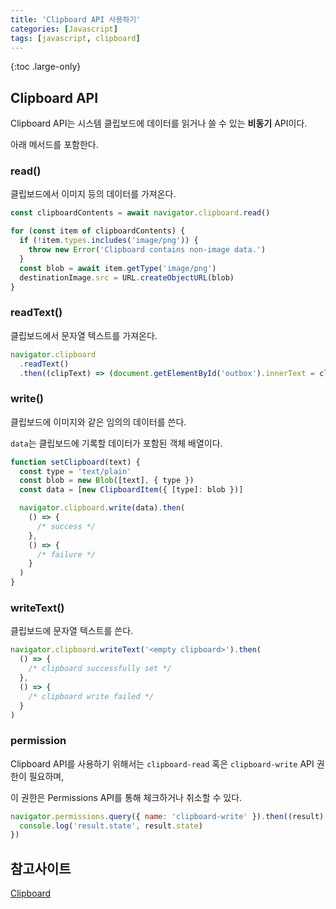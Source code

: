 ```yaml
---
title: 'Clipboard API 사용하기'
categories: [Javascript]
tags: [javascript, clipboard]
---
```


{:toc .large-only}

## Clipboard API

Clipboard API는 시스템 클립보드에 데이터를 읽거나 쓸 수 있는 **비동기** API이다.

아래 메서드를 포함한다.

### read()

클립보드에서 이미지 등의 데이터를 가져온다.

```js
const clipboardContents = await navigator.clipboard.read()

for (const item of clipboardContents) {
  if (!item.types.includes('image/png')) {
    throw new Error('Clipboard contains non-image data.')
  }
  const blob = await item.getType('image/png')
  destinationImage.src = URL.createObjectURL(blob)
}
```

### readText()

클립보드에서 문자열 텍스트를 가져온다.

```js
navigator.clipboard
  .readText()
  .then((clipText) => (document.getElementById('outbox').innerText = clipText))
```

### write()

클립보드에 이미지와 같은 임의의 데이터를 쓴다.

`data`는 클립보드에 기록할 데이터가 포함된 객체 배열이다.

```js
function setClipboard(text) {
  const type = 'text/plain'
  const blob = new Blob([text], { type })
  const data = [new ClipboardItem({ [type]: blob })]

  navigator.clipboard.write(data).then(
    () => {
      /* success */
    },
    () => {
      /* failure */
    }
  )
}
```

### writeText()

클립보드에 문자열 텍스트를 쓴다.

```js
navigator.clipboard.writeText('<empty clipboard>').then(
  () => {
    /* clipboard successfully set */
  },
  () => {
    /* clipboard write failed */
  }
)
```

### permission

Clipboard API를 사용하기 위해서는 `clipboard-read` 혹은 `clipboard-write` API 권한이 필요하며,

이 권한은 Permissions API를 통해 체크하거나 취소할 수 있다.

```js
navigator.permissions.query({ name: 'clipboard-write' }).then((result) => {
  console.log('result.state', result.state)
})
```

## 참고사이트

[Clipboard](https://developer.mozilla.org/ko/docs/Web/API/Clipboard)
